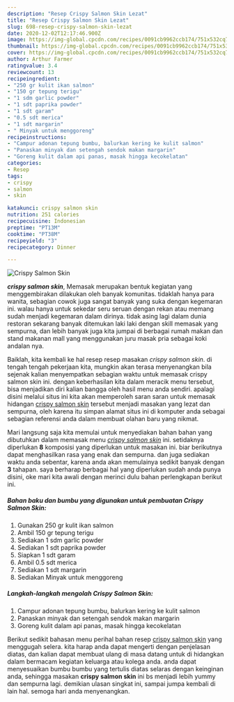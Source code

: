 ```yaml
---
description: "Resep Crispy Salmon Skin Lezat"
title: "Resep Crispy Salmon Skin Lezat"
slug: 698-resep-crispy-salmon-skin-lezat
date: 2020-12-02T12:17:46.900Z
image: https://img-global.cpcdn.com/recipes/0091cb9962ccb174/751x532cq70/crispy-salmon-skin-foto-resep-utama.jpg
thumbnail: https://img-global.cpcdn.com/recipes/0091cb9962ccb174/751x532cq70/crispy-salmon-skin-foto-resep-utama.jpg
cover: https://img-global.cpcdn.com/recipes/0091cb9962ccb174/751x532cq70/crispy-salmon-skin-foto-resep-utama.jpg
author: Arthur Farmer
ratingvalue: 3.4
reviewcount: 13
recipeingredient:
- "250 gr kulit ikan salmon"
- "150 gr tepung terigu"
- "1 sdm garlic powder"
- "1 sdt paprika powder"
- "1 sdt garam"
- "0.5 sdt merica"
- "1 sdt margarin"
- " Minyak untuk menggoreng"
recipeinstructions:
- "Campur adonan tepung bumbu, balurkan kering ke kulit salmon"
- "Panaskan minyak dan setengah sendok makan margarin"
- "Goreng kulit dalam api panas, masak hingga kecokelatan"
categories:
- Resep
tags:
- crispy
- salmon
- skin

katakunci: crispy salmon skin 
nutrition: 251 calories
recipecuisine: Indonesian
preptime: "PT13M"
cooktime: "PT38M"
recipeyield: "3"
recipecategory: Dinner

---
```



![Crispy Salmon Skin](https://img-global.cpcdn.com/recipes/0091cb9962ccb174/751x532cq70/crispy-salmon-skin-foto-resep-utama.jpg)

<b><i>crispy salmon skin</i></b>, Memasak merupakan bentuk kegiatan yang menggembirakan dilakukan oleh banyak komunitas. tidaklah hanya para wanita, sebagian cowok juga sangat banyak yang suka dengan kegemaran ini. walau hanya untuk sekedar seru seruan dengan rekan atau memang sudah menjadi kegemaran dalam dirinya. tidak asing lagi dalam dunia restoran sekarang banyak ditemukan laki laki dengan skill memasak yang sempurna, dan lebih banyak juga kita jumpai di berbagai rumah makan dan stand makanan mall yang menggunakan juru masak pria sebagai koki andalan nya.



Baiklah, kita kembali ke hal resep resep masakan <i>crispy salmon skin</i>. di tengah tengah pekerjaan kita, mungkin akan terasa menyenangkan bila sejenak kalian menyempatkan sebagian waktu untuk memasak crispy salmon skin ini. dengan keberhasilan kita dalam meracik menu tersebut, bisa menjadikan diri kalian bangga oleh hasil menu anda sendiri. apalagi disini melalui situs ini kita akan memperoleh saran saran untuk memasak hidangan <u>crispy salmon skin</u> tersebut menjadi masakan yang lezat dan sempurna, oleh karena itu simpan alamat situs ini di komputer anda sebagai sebagian referensi anda dalam membuat olahan baru yang nikmat.


Mari langsung saja kita memulai untuk menyediakan bahan bahan yang dibutuhkan dalam memasak menu <u><i>crispy salmon skin</i></u> ini. setidaknya diperlukan <b>8</b> komposisi yang diperlukan untuk masakan ini. biar berikutnya dapat menghasilkan rasa yang enak dan sempurna. dan juga sediakan waktu anda sebentar, karena anda akan memulainya sedikit banyak dengan <b>3</b> tahapan. saya berharap berbagai hal yang diperlukan sudah anda punya disini, oke mari kita awali dengan merinci dulu bahan perlengkapan berikut ini.

<!--inarticleads1-->

##### Bahan baku dan bumbu yang digunakan untuk pembuatan Crispy Salmon Skin:

1. Gunakan 250 gr kulit ikan salmon
1. Ambil 150 gr tepung terigu
1. Sediakan 1 sdm garlic powder
1. Sediakan 1 sdt paprika powder
1. Siapkan 1 sdt garam
1. Ambil 0.5 sdt merica
1. Sediakan 1 sdt margarin
1. Sediakan  Minyak untuk menggoreng




<!--inarticleads2-->

##### Langkah-langkah mengolah Crispy Salmon Skin:

1. Campur adonan tepung bumbu, balurkan kering ke kulit salmon
1. Panaskan minyak dan setengah sendok makan margarin
1. Goreng kulit dalam api panas, masak hingga kecokelatan




Berikut sedikit bahasan menu perihal bahan resep <u>crispy salmon skin</u> yang menggugah selera. kita harap anda dapat mengerti dengan penjelasan diatas, dan kalian dapat membuat ulang di masa datang untuk di hidangkan dalam bermacam kegiatan keluarga atau kolega anda. anda dapat menyesuaikan bumbu bumbu yang tertulis diatas selaras dengan keinginan anda, sehingga masakan <b>crispy salmon skin</b> ini bs menjadi lebih yummy dan sempurna lagi. demikian ulasan singkat ini, sampai jumpa kembali di lain hal. semoga hari anda menyenangkan.
